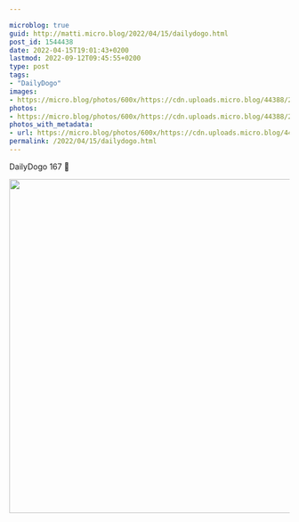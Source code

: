 ```yaml
---

microblog: true
guid: http://matti.micro.blog/2022/04/15/dailydogo.html
post_id: 1544438
date: 2022-04-15T19:01:43+0200
lastmod: 2022-09-12T09:45:55+0200
type: post
tags:
- "DailyDogo"
images:
- https://micro.blog/photos/600x/https://cdn.uploads.micro.blog/44388/2022/c535901ebd.jpg
photos:
- https://micro.blog/photos/600x/https://cdn.uploads.micro.blog/44388/2022/c535901ebd.jpg
photos_with_metadata:
- url: https://micro.blog/photos/600x/https://cdn.uploads.micro.blog/44388/2022/c535901ebd.jpg
permalink: /2022/04/15/dailydogo.html
---
```

DailyDogo 167 🐶

<img src="/media/uploads/2022/c535901ebd.jpg" width="600" height="600" alt="" />
